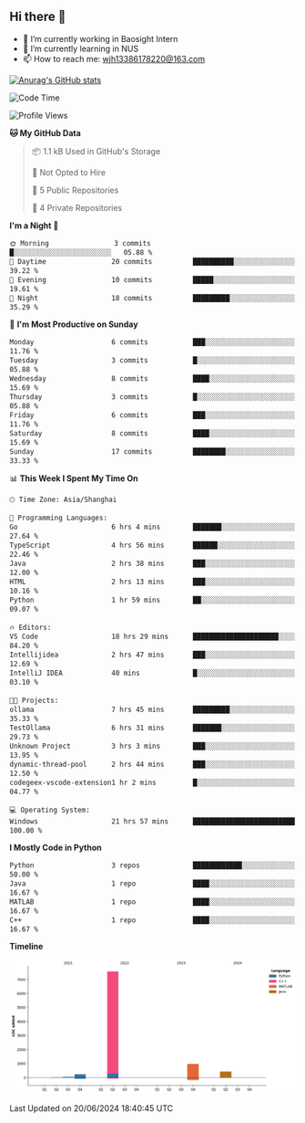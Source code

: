 ## Hi there 👋

- 🔭 I’m currently working in Baosight Intern
- 🌱 I’m currently learning in NUS
- 📫 How to reach me: wjh13386178220@163.com

[![Anurag's GitHub stats](https://github-readme-stats.vercel.app/api?username=wuhu-wang)](https://github.com/anuraghazra/github-readme-stats)

<!--START_SECTION:waka-->
![Code Time](http://img.shields.io/badge/Code%20Time-45%20hrs%2018%20mins-blue)

![Profile Views](http://img.shields.io/badge/Profile%20Views-1-blue)

**🐱 My GitHub Data** 

> 📦 1.1 kB Used in GitHub's Storage 
 > 
> 🚫 Not Opted to Hire
 > 
> 📜 5 Public Repositories 
 > 
> 🔑 4 Private Repositories 
 > 
**I'm a Night 🦉** 

```text
🌞 Morning                3 commits           █░░░░░░░░░░░░░░░░░░░░░░░░   05.88 % 
🌆 Daytime                20 commits          ██████████░░░░░░░░░░░░░░░   39.22 % 
🌃 Evening                10 commits          █████░░░░░░░░░░░░░░░░░░░░   19.61 % 
🌙 Night                  18 commits          █████████░░░░░░░░░░░░░░░░   35.29 % 
```
📅 **I'm Most Productive on Sunday** 

```text
Monday                   6 commits           ███░░░░░░░░░░░░░░░░░░░░░░   11.76 % 
Tuesday                  3 commits           █░░░░░░░░░░░░░░░░░░░░░░░░   05.88 % 
Wednesday                8 commits           ████░░░░░░░░░░░░░░░░░░░░░   15.69 % 
Thursday                 3 commits           █░░░░░░░░░░░░░░░░░░░░░░░░   05.88 % 
Friday                   6 commits           ███░░░░░░░░░░░░░░░░░░░░░░   11.76 % 
Saturday                 8 commits           ████░░░░░░░░░░░░░░░░░░░░░   15.69 % 
Sunday                   17 commits          ████████░░░░░░░░░░░░░░░░░   33.33 % 
```


📊 **This Week I Spent My Time On** 

```text
🕑︎ Time Zone: Asia/Shanghai

💬 Programming Languages: 
Go                       6 hrs 4 mins        ███████░░░░░░░░░░░░░░░░░░   27.64 % 
TypeScript               4 hrs 56 mins       ██████░░░░░░░░░░░░░░░░░░░   22.46 % 
Java                     2 hrs 38 mins       ███░░░░░░░░░░░░░░░░░░░░░░   12.00 % 
HTML                     2 hrs 13 mins       ███░░░░░░░░░░░░░░░░░░░░░░   10.16 % 
Python                   1 hr 59 mins        ██░░░░░░░░░░░░░░░░░░░░░░░   09.07 % 

🔥 Editors: 
VS Code                  18 hrs 29 mins      █████████████████████░░░░   84.20 % 
Intellijidea             2 hrs 47 mins       ███░░░░░░░░░░░░░░░░░░░░░░   12.69 % 
IntelliJ IDEA            40 mins             █░░░░░░░░░░░░░░░░░░░░░░░░   03.10 % 

🐱‍💻 Projects: 
ollama                   7 hrs 45 mins       █████████░░░░░░░░░░░░░░░░   35.33 % 
TestOllama               6 hrs 31 mins       ███████░░░░░░░░░░░░░░░░░░   29.73 % 
Unknown Project          3 hrs 3 mins        ███░░░░░░░░░░░░░░░░░░░░░░   13.95 % 
dynamic-thread-pool      2 hrs 44 mins       ███░░░░░░░░░░░░░░░░░░░░░░   12.50 % 
codegeex-vscode-extension1 hr 2 mins         █░░░░░░░░░░░░░░░░░░░░░░░░   04.77 % 

💻 Operating System: 
Windows                  21 hrs 57 mins      █████████████████████████   100.00 % 
```

**I Mostly Code in Python** 

```text
Python                   3 repos             ████████████░░░░░░░░░░░░░   50.00 % 
Java                     1 repo              ████░░░░░░░░░░░░░░░░░░░░░   16.67 % 
MATLAB                   1 repo              ████░░░░░░░░░░░░░░░░░░░░░   16.67 % 
C++                      1 repo              ████░░░░░░░░░░░░░░░░░░░░░   16.67 % 
```



**Timeline**

![Lines of Code chart](https://raw.githubusercontent.com/wuhu-wang/wuhu-wang/main/assets/bar_graph.png)


 Last Updated on 20/06/2024 18:40:45 UTC
<!--END_SECTION:waka-->